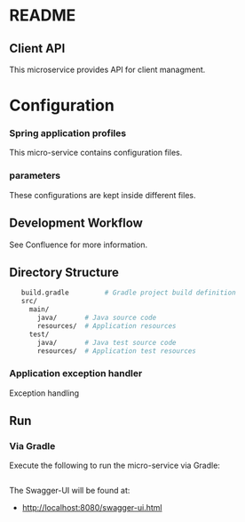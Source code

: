 # README #

## Client API ##

This microservice provides API for client managment.

# Configuration
### Spring application profiles ###
This micro-service contains configuration files.

### parameters
These configurations are kept inside different files.

## Development Workflow ##

See Confluence for more information.

## Directory Structure ##

```bash
   build.gradle         # Gradle project build definition
   src/
     main/
       java/       # Java source code
       resources/  # Application resources
     test/
       java/       # Java test source code
       resources/  # Application test resources
```

### Application exception handler ###

Exception handling

## Run ##

### Via Gradle ###

Execute the following to run the micro-service via Gradle:

```bash

```


The Swagger-UI will be found at:

* [http://localhost:8080/swagger-ui.html](http://localhost:8080/swagger-ui.html)